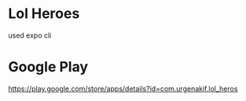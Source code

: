 # Lol Heroes
used expo cli
# Google Play
https://play.google.com/store/apps/details?id=com.urgenakif.lol_heros
